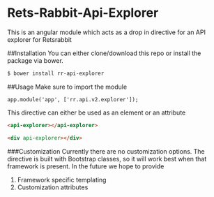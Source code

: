 # Rets-Rabbit-Api-Explorer
This is an angular module which acts as a drop in directive for an API explorer for Retsrabbit

##Installation
You can either clone/download this repo or install the package via bower.

```bash
$ bower install rr-api-explorer
```

##Usage
Make sure to import the module

```
app.module('app', ['rr.api.v2.explorer']);
```

This directive can either be used as an element or an attribute

```html
<api-explorer></api-explorer>
```

```html
<div api-explorer></div>
```
###Customization
Currently there are no customization options. The directive is built with Bootstrap classes, so it will work best when that framework is present. In the future we hope to provide

1. Framework specific templating
2. Customization attributes
